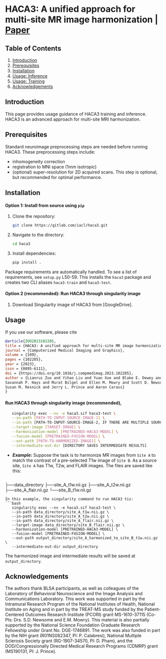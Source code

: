 # HACA3: A unified approach for multi-site MR image harmonization | [Paper](https://www.sciencedirect.com/science/article/pii/S0895611123001039)

## Table of Contents
1. [Introduction](#introduction)
2. [Prerequisites](#prerequisites)
3. [Installation](#installation)
4. [Usage: Inference](#usage-inference)
5. [Usage: Training](#usage-training)
6. [Acknowledgements](#acknoledgements)


## Introduction
This page provides usage guidance of HACA3 training and inference. HACA3 is an advanced approach for multi-site MRI 
harmonization. 

## Prerequisites 
Standard neuroimage preprocessing steps are needed before running HACA3. These preprocessing steps include:
- inhomogeneity correction
- registration to MNI space (1mm isotropic)
- (optional) super-resolution for 2D acquired scans. This step is optional, but recommended for optimal performance.

## Installation

#### Option 1: Install from source using `pip`
1. Clone the repository:
    ```bash
    git clone https://gitlab.com/iacl/haca3.git 
    ```
2. Navigate to the directory:
    ```bash
    cd haca3
    ```
3. Install dependencies:
    ```bash
    pip install . 
    ```
Package requirements are automatically handled. To see a list of requirements, see `setup.py` L50-59. 
This installs the `haca3` package and creates two CLI aliases `haca3-train` and `haca3-test`.

#### Option 2 (recommended): Run HACA3 through singularity image
1. Download Singularity image of HACA3 from [GoogleDrive].

## Usage
If you use our software, please cite 
   ```bibtex
   @article{ZUO2023102285,
   title = {HACA3: A unified approach for multi-site MR image harmonization},
   journal = {Computerized Medical Imaging and Graphics},
   volume = {109},
   pages = {102285},
   year = {2023},
   issn = {0895-6111},
   doi = {https://doi.org/10.1016/j.compmedimag.2023.102285},
   author = {Lianrui Zuo and Yihao Liu and Yuan Xue and Blake E. Dewey and Samuel W. Remedios and 
   Savannah P. Hays and Murat Bilgel and Ellen M. Mowry and Scott D. Newsome and Peter A. Calabresi and 
   Susan M. Resnick and Jerry L. Prince and Aaron Carass}
   }
   ```
#### Run HACA3 through singularity image (recommended), 
```bash
   singularity exec --nv -e haca3.sif haca3-test \
   --in-path [PATH-TO-INPUT-SOURCE-IMAGE-1] \
   --in-path [PATH-TO-INPUT-SOURCE-IMAGE-2, IF THERE ARE MULTIPLE SOURCE IMAGES] \
   --target-image [TARGET-IMAGE] \
   --harmonization-model [PRETRAINED-HACA3-MODEL] \
   --fusion-model [PRETRAINED-FUSION-MODEL] \
   --out-path [PATH-TO-HARMONIZED-IMAGE1] \
   --intermediate-out-dir [DIRECTORY SAVES INTERMEDIATE RESULTS] 
   ```



- ***Example:***
  Suppose the task is to harmonize MR images from `Site A` to match the contrast of a pre-selected T1w image of 
  `Site B`. As a source site, `Site A` has T1w, T2w, and FLAIR images. The files are saved like this:
  ```
├──data_directory
        ├──site_A_t1w.nii.gz
        ├──site_A_t2w.nii.gz
        ├──site_A_flair.nii.gz
        └──site_B_t1w.nii.gz
```
In this example, the singularity command to run HACA3 tis:
```bash
   singularity exec --nv -e haca3.sif haca3-test \
   --in-path data_directory/site_A_t1w.nii.gz \
   --in-path data_directory/site_A_t2w.nii.gz \
   --in-path data_directory/site_A_flair.nii.gz \
   --target-image data_directory/site_B_flair.nii.gz \
   --harmonization-model [PRETRAINED-HACA3-MODEL] \
   --fusion-model [PRETRAINED-FUSION-MODEL] \
   --out-path output_directory/site_A_harmonized_to_site_B_t1w.nii.gz \
   --intermediate-out-dir output_directory
```
The harmonized image and intermediate results will be saved at `output_directory`.



## Acknowledgements
The authors thank BLSA participants, as well as colleagues of the Laboratory of Behavioral Neuroscience and 
the Image Analysis and Communications Laboratory. This work was supported in part by the Intramural Research Program 
of the National Institutes of Health, National Institute on Aging and in part by the TREAT-MS study funded by 
the Patient-Centered Outcomes Research Institute (PCORI) grant MS-1610-37115 (Co-PIs: Drs. S.D. Newsome and E.M. Mowry). 
This material is also partially supported by the National Science Foundation Graduate Research Fellowship under 
Grant No. DGE-1746891. The work was also funded in part by the NIH grant (R01NS082347, PI: P. Calabresi), 
National Multiple Sclerosis Society grant (RG-1907-34570, PI: D. Pham), and 
the DOD/Congressionally Directed Medical Research Programs (CDMRP) grant (MS190131, PI: J. Prince).